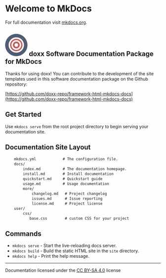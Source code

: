 # Welcome to MkDocs

For full documentation visit [mkdocs.org](http://mkdocs.org).

## ![project header image](img/target-72.png) doxx Software Documentation Package for MkDocs

Thanks for using doxx!  You can contribute to the development of the site templates used in this software documentation package on the Github repository:

[https://github.com/doxx-repo/framework-html-mkdocs-docs](https://github.com/doxx-repo/framework-html-mkdocs-docs)

## Get Started

Use `mkdocs serve` from the root project directory to begin serving your documentation site.

## Documentation Site Layout

<pre><code>    mkdocs.yml            # The configuration file.
    docs/
        index.md          # The documentation homepage.
        install.md        # Install documentation
        quickstart.md     # Quickstart guide
        usage.md          # Usage documentation
        more/
            changelog.md   # Project changelog
            issues.md      # Issue reporting
            license.md     # Project license
    user/
        css/
           base.css        # custom CSS for your project</code></pre>

## Commands

* `mkdocs serve` - Start the live-reloading docs server.
* `mkdocs build` - Build the static HTML site in the `site` directory.
* `mkdocs help` - Print the help message.

-----------------

Documentation licensed under the [CC BY-SA 4.0](https://creativecommons.org/licenses/by-sa/4.0/) license

